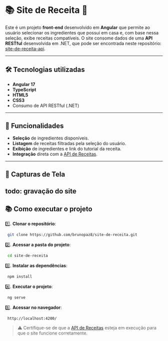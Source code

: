 # 📚 Site de Receita 🍳

Este é um projeto **front-end** desenvolvido em **Angular** que permite ao usuário selecionar os ingredientes que possui em casa e, com base nessa seleção, exibe receitas compatíveis. O site consome dados de uma **API RESTful** desenvolvida em .NET, que pode ser encontrada neste repositório: [site-de-receita-api](https://github.com/brunopaz8/site-de-receita-api).

---

## 🛠️ Tecnologias utilizadas

* **Angular 17**
* **TypeScript**
* **HTML5**
* **CSS3**
* Consumo de API RESTful (.NET)

---

## 🔧 Funcionalidades

- **Seleção** de ingredientes disponíveis.
- **Listagem** de receitas filtradas pela seleção do usuário.
- **Exibição** de ingredientes e link do tutorial da receita.
- **Integração** direta com a [API de Receitas](https://github.com/brunopaz8/site-de-receita-api).

---

## 📸 Capturas de Tela
todo: gravação do site
---
## 📚 Como executar o projeto

1️⃣. **Clonar o repositório**:

```bash
 git clone https://github.com/brunopaz8/site-de-receita.git
```

2️⃣. **Acessar a pasta do projeto**:

```bash
 cd site-de-receita
```

3️⃣. **Instalar as dependências**:

```bash
 npm install
```

4️⃣. **Executar o projeto**:

```bash
 ng serve
```

5️⃣. **Acessar no navegador**:

```
 http://localhost:4200/
```

> ⚠️ Certifique-se de que a [API de Receitas](https://github.com/brunopaz8/site-de-receita-api) esteja em execução para que o site funcione corretamente.


